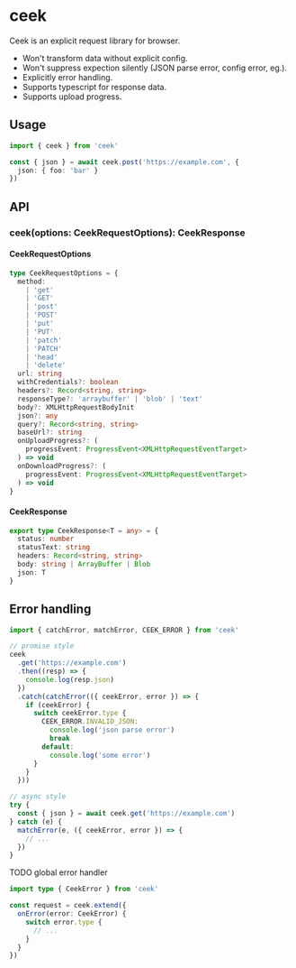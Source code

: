 # ceek

Ceek is an explicit request library for browser.

- Won't transform data without explicit config.
- Won't suppress expection silently (JSON parse error, config error, eg.).
- Explicitly error handling.
- Supports typescript for response data.
- Supports upload progress.

## Usage

```ts
import { ceek } from 'ceek'

const { json } = await ceek.post('https://example.com', {
  json: { foo: 'bar' }
})
```

## API

### ceek<T>(options: CeekRequestOptions): CeekResponse<T>

#### CeekRequestOptions

```ts
type CeekRequestOptions = {
  method:
    | 'get'
    | 'GET'
    | 'post'
    | 'POST'
    | 'put'
    | 'PUT'
    | 'patch'
    | 'PATCH'
    | 'head'
    | 'delete'
  url: string
  withCredentials?: boolean
  headers?: Record<string, string>
  responseType?: 'arraybuffer' | 'blob' | 'text'
  body?: XMLHttpRequestBodyInit
  json?: any
  query?: Record<string, string>
  baseUrl?: string
  onUploadProgress?: (
    progressEvent: ProgressEvent<XMLHttpRequestEventTarget>
  ) => void
  onDownloadProgress?: (
    progressEvent: ProgressEvent<XMLHttpRequestEventTarget>
  ) => void
}
```

#### CeekResponse

```ts
export type CeekResponse<T = any> = {
  status: number
  statusText: string
  headers: Record<string, string>
  body: string | ArrayBuffer | Blob
  json: T
}
```

## Error handling

```ts
import { catchError, matchError, CEEK_ERROR } from 'ceek'

// promise style
ceek
  .get('https://example.com')
  .then((resp) => {
    console.log(resp.json)
  })
  .catch(catchError(({ ceekError, error }) => {
    if (ceekError) {
      switch ceekError.type {
        CEEK_ERROR.INVALID_JSON:
          console.log('json parse error')
          break
        default:
          console.log('some error')
      }
    }
  }))

// async style
try {
  const { json } = await ceek.get('https://example.com')
} catch (e) {
  matchError(e, ({ ceekError, error }) => {
    // ...
  })
}
```

TODO global error handler

```ts
import type { CeekError } from 'ceek'

const request = ceek.extend({
  onError(error: CeekError) {
    switch error.type {
      // ...
    }
  }
})
```
